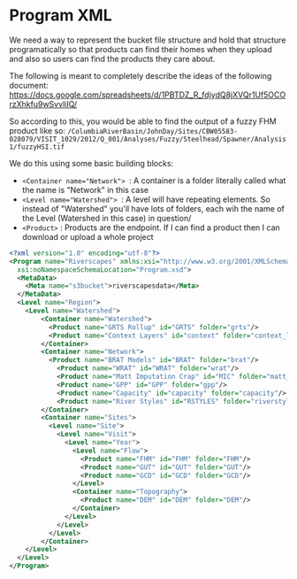 # Program XML

We need a way to represent the bucket file structure and hold that structure
programatically so that products can find their homes when they upload and also
so users can find the products they care about.

The following is meant to completely describe the ideas of the following document:
<https://docs.google.com/spreadsheets/d/1PBTDZ_R_fdjydQ8jXVQr1Uf5OCOrzXhkfu9wSvvliIQ/>

So according to this, you would be able to find the output of a fuzzy FHM product like so:
`/ColumbiaRiverBasin/JohnDay/Sites/CBW05583-028079/VISIT_1029/2012/Q_001/Analyses/Fuzzy/Steelhead/Spawner/Analysis1/fuzzyHSI.tif`

We do this using some basic building blocks:

* `<Container name="Network"> `: A container is a folder literally called what the name is "Network" in this case
* `<Level name="Watershed"> `: A level will have repeating elements. So instead of "Watershed" you'll have lots
     of folders, each wih the name of the Level (Watershed in this case) in question/
* `<Product>` : Products are the endpoint. If I can find a product then I can download or upload a whole project

```xml
<?xml version="1.0" encoding="utf-8"?>
<Program name="Riverscapes" xmlns:xsi="http://www.w3.org/2001/XMLSchema-instance"
  xsi:noNamespaceSchemaLocation="Program.xsd">
  <MetaData>
    <Meta name="s3bucket">riverscapesdata</Meta>
  </MetaData>
  <Level name="Region">
    <Level name="Watershed">
        <Container name="Watershed">
          <Product name="GRTS Rollup" id="GRTS" folder="grts"/>
          <Product name="Context Layers" id="context" folder="context_layers"/>
        </Container>
        <Container name="Network">
          <Product name="BRAT Models" id="BRAT" folder="brat"/>
            <Product name="WRAT" id="WRAT" folder="wrat"/>
            <Product name="Matt Imputation Crap" id="MIC" folder="matt_impute"/>
            <Product name="GPP" id="GPP" folder="gpp"/>
            <Product name="Capacity" id="capacity" folder="capacity"/>
            <Product name="River Styles" id="RSTYLES" folder="riverstyles"/>
        </Container>
        <Container name="Sites">
          <Level name="Site">
            <Level name="Visit">
              <Level name="Year">
                <Level name="Flow">
                  <Product name="FHM" id="FHM" folder="FHM"/>
                  <Product name="GUT" id="GUT" folder="GUT"/>
                  <Product name="GCD" id="GCD" folder="GCD"/>
                </Level>
                <Container name="Topography">
                  <Product name="DEM" id="DEM" folder="DEM"/>
                </Container>
              </Level>
            </Level>
          </Level>
        </Container>
    </Level>
  </Level>
</Program>
```

